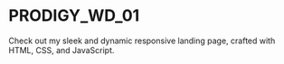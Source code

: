 # PRODIGY_WD_01
  Check out my sleek and dynamic responsive landing page, crafted with HTML, CSS, and JavaScript. 

